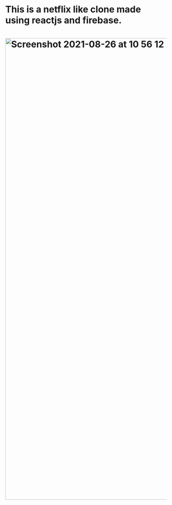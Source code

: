 <h1>
  This is a netflix like clone made using reactjs and firebase.
  <h1/>

<img width="1440" alt="Screenshot 2021-08-26 at 10 56 12" src="https://user-images.githubusercontent.com/81574700/130905876-2f04beaf-a163-4716-8fc1-1024c9873528.png">


<br/>
